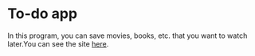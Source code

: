 # To-do app
In this program, you can save movies, books, etc. that you want to watch later.You can see the site [here](https://tetiananosenko.github.io/to-do-list/).
